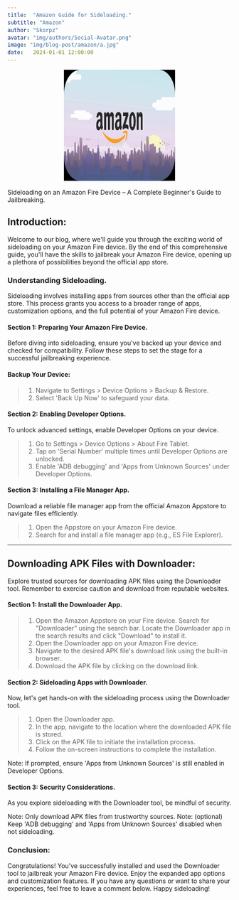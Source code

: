 ```yaml
---
title:  "Amazon Guide for Sideloading."
subtitle: "Amazon"
author: "Skorpz"
avatar: "img/authors/Social-Avatar.png"
image: "img/blog-post/amazon/a.jpg"
date:   2024-01-01 12:00:00
---
```


<div style="text-align: center"><img src="img/blog-post/amazon/a.jpg" width="250" height="250" /></div>

Sideloading on an Amazon Fire Device – A Complete Beginner's Guide to Jailbreaking.

## Introduction:
Welcome to our blog, where we'll guide you through the exciting world of sideloading on your Amazon Fire device. By the end of this comprehensive guide, you'll have the skills to jailbreak your Amazon Fire device, opening up a plethora of possibilities beyond the official app store.

### Understanding Sideloading.
Sideloading involves installing apps from sources other than the official app store. This process grants you access to a broader range of apps, customization options, and the full potential of your Amazon Fire device.

#### Section 1: Preparing Your Amazon Fire Device.
Before diving into sideloading, ensure you've backed up your device and checked for compatibility. Follow these steps to set the stage for a successful jailbreaking experience.

#### Backup Your Device:
>   1. Navigate to Settings > Device Options > Backup & Restore.
>   2. Select 'Back Up Now' to safeguard your data.

#### Section 2: Enabling Developer Options.
To unlock advanced settings, enable Developer Options on your device.

>   1. Go to Settings > Device Options > About Fire Tablet.
>   2. Tap on 'Serial Number' multiple times until Developer Options are unlocked.
>   3. Enable 'ADB debugging' and 'Apps from Unknown Sources' under Developer Options.

#### Section 3: Installing a File Manager App.
Download a reliable file manager app from the official Amazon Appstore to navigate files efficiently.

>   1. Open the Appstore on your Amazon Fire device.
>   2. Search for and install a file manager app (e.g., ES File Explorer).

---

## Downloading APK Files with Downloader:
Explore trusted sources for downloading APK files using the Downloader tool. Remember to exercise caution and download from reputable websites.

#### Section 1: Install the Downloader App.
> 1. Open the Amazon Appstore on your Fire device.
> Search for "Downloader" using the search bar.
> Locate the Downloader app in the search results and click "Download" to install it.
> 2. Open the Downloader app on your Amazon Fire device.
> 3. Navigate to the desired APK file's download link using the built-in browser.
> 4. Download the APK file by clicking on the download link.

#### Section 2: Sideloading Apps with Downloader.
Now, let's get hands-on with the sideloading process using the Downloader tool.

> 1. Open the Downloader app.
> 2. In the app, navigate to the location where the downloaded APK file is stored.
> 3. Click on the APK file to initiate the installation process.
> 4. Follow the on-screen instructions to complete the installation.

Note: If prompted, ensure 'Apps from Unknown Sources' is still enabled in Developer Options.

#### Section 3: Security Considerations.
As you explore sideloading with the Downloader tool, be mindful of security.

Note: Only download APK files from trustworthy sources.
Note: (optional) Keep 'ADB debugging' and 'Apps from Unknown Sources' disabled when not sideloading.

### Conclusion:
Congratulations! You've successfully installed and used the Downloader tool to jailbreak your Amazon Fire device. Enjoy the expanded app options and customization features. If you have any questions or want to share your experiences, feel free to leave a comment below. Happy sideloading!